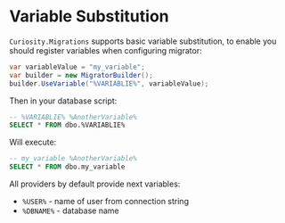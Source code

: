 # Variable Substitution

`Curiosity.Migrations` supports basic variable substitution, to enable you should register variables when configuring migrator:

```csharp
var variableValue = "my_variable";
var builder = new MigratorBuilder();
builder.UseVariable("%VARIABLIE%", variableValue);
```

Then in your database script:

```sql
-- %VARIABLIE% %AnotherVariable%
SELECT * FROM dbo.%VARIABLIE%
```

Will execute:

```sql
-- my_variable %AnotherVariable%
SELECT * FROM dbo.my_variable
```

All providers by default provide next variables:
 
 - `%USER%` - name of user from connection string
 - `%DBNAME%` - database name
